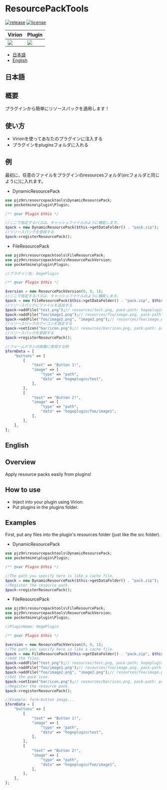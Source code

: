 # ResourcePackTools

[![release](https://img.shields.io/github/release/PJZ9n/ResourcePackTools.svg)](https://github.com/PJZ9n/ResourcePackTools/releases)
[![license](https://img.shields.io/badge/License-GPL--v3-green)](https://github.com/PJZ9n/ResourcePackTools/blob/master/LICENSE)

|Virion|Plugin|
|---|---|
|[![](https://poggit.pmmp.io/ci.shield/PJZ9n/ResourcePackTools/ResourcePackTools)](https://poggit.pmmp.io/ci/PJZ9n/ResourcePackTools/ResourcePackTools)|[![](https://poggit.pmmp.io/ci.shield/PJZ9n/ResourcePackTools/ResourcePackToolsPlugin)](https://poggit.pmmp.io/ci/PJZ9n/ResourcePackTools/ResourcePackToolsPlugin)|

- [日本語](#日本語)
- [English](#English)

## 日本語

## 概要
プラグインから簡単にリソースパックを適用します！

## 使い方
- Virionを使ってあなたのプラグインに注入する
- プラグインをpluginsフォルダに入れる

## 例
最初に、任意のファイルをプラグインのresourcesフォルダ(srcフォルダと同じように)に入れます。

- DynamicResourcePack
```php
use pjz9n\resourcepacktools\DynamicResourcePack;
use pocketmine\plugin\Plugin;

/** @var Plugin $this */

//ここで指定するパスは、キャッシュファイルのように機能します。
$pack = new DynamicResourcePack($this->getDataFolder() . "pack.zip");
//リソースパックを登録する
$pack->registerResourcePack();
```

- FileResourcePack
```php
use pjz9n\resourcepacktools\FileResourcePack;
use pjz9n\resourcepacktools\ResourcePackVersion;
use pocketmine\plugin\Plugin;

//プラグイン名: HogePlugin

/** @var Plugin $this */

$version = new ResourcePackVersion(0, 0, 1);
//ここで指定するパスは、キャッシュファイルのように機能します。
$pack = new FileResourcePack($this->getDataFolder() . "pack.zip", $this, $version);
//リソースパックにファイルを追加する
$pack->addFile("test.png");// resources/test.png, pack-path: hogeplugin/test.png
$pack->addFile("foo/image1.png");// resources/foo/image.png, pack-path: hogeplugin/foo/image1.png
$pack->addFile("foo/image2.png", "image2.png");// resources/foo/image.png, pack-path: hogeplugin/image2.png
//リソースパックのアイコンを設定する
$pack->setIcon("bar/icon.png");// resources/bar/icon.png, pack-path: pack_icon.png
//リソースパックを登録する
$pack->registerResourcePack();

//フォームボタンの画像に使用する例
$formData = [
    "buttons" => [
        [
            "text" => "Button 1!",
            "image" => [
                "type" => "path",
                "data" => "hogeplugin/test",
            ],
        ],
        [
            "text" => "Button 2!",
            "image" => [
                "type" => "path",
                "data" => "hogeplugin/foo/image1",
            ],
        ],
    ],
];
```

## English

## Overview
Apply resource packs easily from plugins!

## How to use
- Inject into your plugin using Virion.
- Put plugins in the plugins folder.

## Examples
First, put any files into the plugin's resources folder (just like the src folder).

- DynamicResourcePack
```php
use pjz9n\resourcepacktools\DynamicResourcePack;
use pocketmine\plugin\Plugin;

/** @var Plugin $this */

//The path you specify here is like a cache file.
$pack = new DynamicResourcePack($this->getDataFolder() . "pack.zip");
//Register the resource pack.
$pack->registerResourcePack();
```

- FileResourcePack
```php
use pjz9n\resourcepacktools\FileResourcePack;
use pjz9n\resourcepacktools\ResourcePackVersion;
use pocketmine\plugin\Plugin;

//PluginName: HogePlugin

/** @var Plugin $this */

$version = new ResourcePackVersion(0, 0, 1);
//The path you specify here is like a cache file.
$pack = new FileResourcePack($this->getDataFolder() . "pack.zip", $this, $version);
//Add the files.
$pack->addFile("test.png");// resources/test.png, pack-path: hogeplugin/test.png
$pack->addFile("foo/image1.png");// resources/foo/image.png, pack-path: hogeplugin/foo/image1.png
$pack->addFile("foo/image2.png", "image2.png");// resources/foo/image.png, pack-path: hogeplugin/image2.png
//Set the pack icon.
$pack->setIcon("bar/icon.png");// resources/bar/icon.png, pack-path: pack_icon.png
//Register the resource pack.
$pack->registerResourcePack();

//Example: form-button image...
$formData = [
    "buttons" => [
        [
            "text" => "Button 1!",
            "image" => [
                "type" => "path",
                "data" => "hogeplugin/test",
            ],
        ],
        [
            "text" => "Button 2!",
            "image" => [
                "type" => "path",
                "data" => "hogeplugin/foo/image1",
            ],
        ],
    ],
];
```
